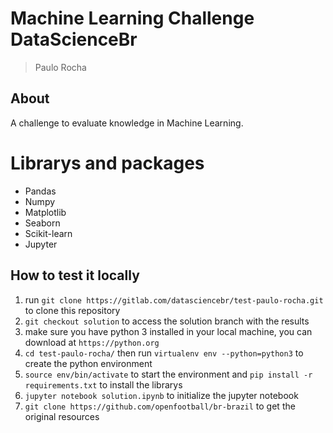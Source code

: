 # Machine Learning Challenge DataScienceBr

> Paulo Rocha

## About

A challenge to evaluate knowledge in Machine Learning.

# Librarys and packages

* Pandas
* Numpy
* Matplotlib
* Seaborn
* Scikit-learn
* Jupyter

## How to test it locally

1. run `git clone https://gitlab.com/datasciencebr/test-paulo-rocha.git` to clone this repository
2. `git checkout solution` to access the solution branch with the results
2. make sure you have python 3 installed in your local machine, you can download at `https://python.org`
3. `cd test-paulo-rocha/` then run `virtualenv env --python=python3` to create the python environment
4. `source env/bin/activate` to start the environment and `pip install -r requirements.txt` to install the librarys
5. `jupyter notebook solution.ipynb` to initialize the jupyter notebook
6. `git clone https://github.com/openfootball/br-brazil` to get the original resources 